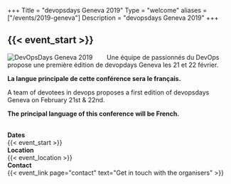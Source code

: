 +++
Title = "devopsdays Geneva 2019"
Type = "welcome"
aliases = ["/events/2019-geneva"]
Description = "devopsdays Geneva 2019"
+++

<h2>{{< event_start >}}</h2>

<div style="float:left;">
  <img alt="DevOpsDays Geneva 2019" src="/events/2019-geneva/logo.png" style="max-width: 20rem;margin-right:2rem;">
</div>

Une équipe de passionnés du DevOps propose une première édition de devopdays Geneva
les 21 et 22 février.

**La langue principale de cette conférence sera le français.**

A team of devotees in devops proposes a first edition of devopsdays Geneva
on February 21st & 22nd.

**The principal language of this conference will be French.**

<br />

 <!-- <div style="text-align:center;">
  {{< event_logo >}}
</div> -->

<div class = "row">
  <div class = "col-md-2">
    <strong>Dates</strong>
  </div>
  <div class = "col-md-8">
    {{< event_start >}}
  </div>
</div>

<div class = "row">
  <div class = "col-md-2">
    <strong>Location</strong>
  </div>
  <div class = "col-md-8">
    {{< event_location >}}
  </div>
</div>

<!-- <div class = "row">
  <div class = "col-md-2">
    <strong>Register</strong>
  </div>
  <div class = "col-md-8">
  </div>
</div> -->

<!-- TOBE DEFINED

<div class = "row">
  <div class = "col-md-2">
    <strong>Propose</strong>
  </div>
  <div class = "col-md-8">

  </div>
</div>
TOBE DEFINED -->

<!-- <div class = "row">
  <div class = "col-md-2">
    <strong>Program</strong>
  </div>
  <div class = "col-md-8">
  </div>
</div> -->

<!-- <div class = "row">
  <div class = "col-md-2">
    <strong>Speakers</strong>
  </div>
  <div class = "col-md-8">
  </div>
</div> -->

<!-- TOBE DEFINED

<div class = "row">
  <div class = "col-md-2">
    <strong>Sponsors</strong>
  </div>
  <div class = "col-md-8">
  </div>
</div>
TOBE DEFINED -->

<div class = "row">
  <div class = "col-md-2">
    <strong>Contact</strong>
  </div>
  <div class = "col-md-8">
    {{< event_link page="contact" text="Get in touch with the organisers" >}}
  </div>
</div>

<!-- Uncomment if you added your city twitter name
<br />
{{< event_twitter >}}
-->
